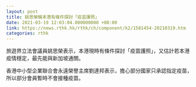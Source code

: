 ```yaml
---
layout: post
title: 姚思榮稱本港有條件探討「疫苗護照」
date: 2021-03-19 12:03:04.000000000 +08:00
link: https://news.rthk.hk/rthk/ch/component/k2/1581454-20210319.htm
categories: rthk
---
```


旅遊界立法會議員姚思榮表示，本港現時有條件探討「疫苗護照」，又估計若本港疫情穩定，最先能與新加坡通關。

香港中小型企業聯合會永遠榮譽主席劉達邦表示，擔心部分國家只承認指定疫苗，所以部分會員暫時不會接種疫苗。

